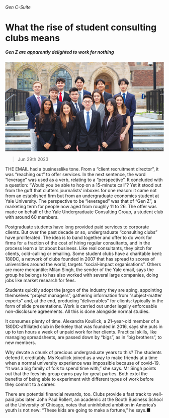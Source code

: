###### Gen C-Suite

# What the rise of student consulting clubs means 

##### Gen Z are apparently delighted to work for nothing 

![image](images/20230701_USP003.jpg) 

> Jun 29th 2023 

THE EMAIL had a businesslike tone. From a “client recruitment director”, it was “reaching out” to offer  services. In the next sentence, the word “leverage” was used as a verb, relating to a “perspective”. It concluded with a question: “Would you be able to hop on a 15-minute call”? Yet it stood out from the guff that clutters journalists’ inboxes for one reason: it came not from an established firm but from an undergraduate economics student at Yale University. The perspective to be “leveraged” was that of “Gen Z”, a marketing term for people now aged from roughly 11 to 26. The offer was made on behalf of the Yale Undergraduate Consulting Group, a student club with around 60 members.

Postgraduate students have long provided paid services to corporate clients. But over the past decade or so, undergraduate “consulting clubs” have proliferated. The idea is to band together and offer to do work for firms for a fraction of the cost of hiring regular consultants, and in the process learn a lot about business. Like real consultants, they pitch for clients, cold-calling or emailing. Some student clubs have a charitable bent: 180DC, a network of clubs founded in 2007 that has spread to scores of universities around the world, targets “social-impact organisations”. Others are more mercantile: Milan Singh, the sender of the Yale email, says the group he belongs to has also worked with several large companies, doing jobs like market research for fees. 

Students quickly adopt the jargon of the industry they are aping, appointing themselves “project managers”, gathering information from “subject-matter experts” and, at the end, producing “deliverables” for clients: typically in the form of slide presentations. Work is carried out under legally enforceable non-disclosure agreements. All this is done alongside normal studies. 

It consumes plenty of time. Alexandra Koullick, a 21-year-old member of a 180DC-affiliated club in Berkeley that was founded in 2016, says she puts in up to ten hours a week of unpaid work for her clients. Practical skills, like managing spreadsheets, are passed down by “bigs”, as in “big brothers”, to new members.

Why devote a chunk of precious undergraduate years to this? The students defend it creditably. Ms Koullick joined as a way to make friends at a time when a normal university experience was impossible because of covid-19. “It was a big family of folk to spend time with,” she says. Mr Singh points out that the fees his group earns pay for great parties. Both extol the benefits of being able to experiment with different types of work before they commit to a career. 

There are potential financial rewards, too. Clubs provide a fast track to well-paid jobs later. John Paul Rollert, an academic at the Booth Business School at the University of Chicago, notes that uninhibited ambition in America’s youth is not new: “These kids are going to make a fortune,” he says.■


